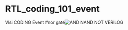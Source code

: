 # RTL_coding_101_event
Vlsi CODING Event
#nor gate![AND NAND NOT VERILOG](https://github.com/user-attachments/assets/5f694b68-ba44-49db-9956-a532afa15b09)
